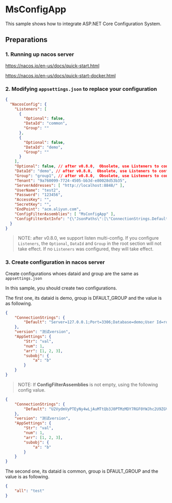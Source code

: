 ﻿# MsConfigApp

This sample shows how to integrate ASP.NET Core Configuration System.


## Preparations

### 1. Running up nacos server

https://nacos.io/en-us/docs/quick-start.html

https://nacos.io/en-us/docs/quick-start-docker.html

### 2. Modifying `appsettings.json` to replace your configuration

```JSON
{
  "NacosConfig": {
    "Listeners": [
      {
        "Optional": false,
        "DataId": "common",
        "Group": ""
      },
      {
        "Optional": false,
        "DataId": "demo",
        "Group": ""
      }
    ],
    "Optional": false, // after v0.8.0,  Obsolete, use Listeners to configure
    "DataId": "demo", // after v0.8.0,  Obsolete, use Listeners to configure
    "Group": "group1", // after v0.8.0,  Obsolete, use Listeners to configure
    "Tenant": "9a760099-7724-4505-bb3d-e80028d53b35",
    "ServerAddresses": [ "http://localhost:8848/" ],
    "UserName": "test2",
    "Password": "123456",
    "AccessKey": "",
    "SecretKey": "",
    "EndPoint": "acm.aliyun.com",
    "ConfigFilterAssemblies": [ "MsConfigApp" ],
    "ConfigFilterExtInfo": "{\"JsonPaths\":[\"ConnectionStrings.Default\"],\"Other\":\"xxxxxx\"}"
  }
}
```

> NOTE: after v0.8.0, we support listen multi-config. If you configure `Listeners`, the `Optional`, `DataId` and `Group` in the root section will not take effect. If no `Listeners` was configured, they will take effect.

### 3. Create configuration in nacos server

Create configurations whoes dataid and group are the same as `appsettings.json`

In this sample, you should create two configurations. 

The first one, its dataid is demo, group is DFAULT_GROUP and the value is as following.

```JSON
{
    "ConnectionStrings": {
        "Default": "Server=127.0.0.1;Port=3306;Database=demo;User Id=root;Password=123456;"
    },
    "version": "测试version",
    "AppSettings": {
        "Str": "val",
        "num": 1,
        "arr": [1, 2, 3],
        "subobj": {
            "a": "b"
        }
    }
}
```

> NOTE: If **ConfigFilterAssemblies** is not empty, using the following config value.


```JSON
{
    "ConnectionStrings": {
        "Default": "U2VydmVyPTEyNy4wLjAuMTtQb3J0PTMzMDY7RGF0YWJhc2U9ZGVtbztVc2VyIElkPXJvb3Q7UGFzc3dvcmQ9MTIzNDU2Ow=="
    },
    "version": "测试version",
    "AppSettings": {
        "Str": "val",
        "num": 1,
        "arr": [1, 2, 3],
        "subobj": {
            "a": "b"
        }
    }
}
```

The second one, its dataid is common, group is DFAULT_GROUP and the value is as following.

```JSON
{
    "all": "test"
}
```
